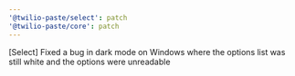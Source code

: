 ```yaml
---
'@twilio-paste/select': patch
'@twilio-paste/core': patch
---
```


[Select] Fixed a bug in dark mode on Windows where the options list was still white and the options were unreadable
